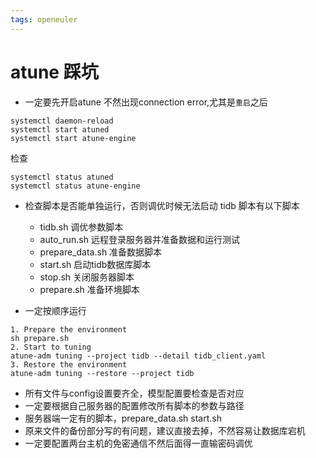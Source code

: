 ```yaml
---
tags: openeuler
---
```

# atune 踩坑
- 一定要先开启atune 不然出现connection error,尤其是`重启`之后
```
systemctl daemon-reload
systemctl start atuned
systemctl start atune-engine
```

检查

```
systemctl status atuned
systemctl status atune-engine
```
- 检查脚本是否能单独运行，否则调优时候无法启动
tidb 脚本有以下脚本
    - tidb.sh 调优参数脚本
    - auto_run.sh  远程登录服务器并准备数据和运行测试
    - prepare_data.sh 准备数据脚本
    - start.sh 启动tidb数据库脚本
    - stop.sh 关闭服务器脚本
    - prepare.sh 准备环境脚本

- 一定按顺序运行
```
1. Prepare the environment
sh prepare.sh
2. Start to tuning
atune-adm tuning --project tidb --detail tidb_client.yaml
3. Restore the environment
atune-adm tuning --restore --project tidb
````
- 所有文件与config设置要齐全，模型配置要检查是否对应
- 一定要根据自己服务器的配置修改所有脚本的参数与路径
- 服务器端一定有的脚本，prepare_data.sh start.sh
- 原来文件的备份部分写的有问题，建议直接去掉，不然容易让数据库宕机
- 一定要配置两台主机的免密通信不然后面得一直输密码调优


